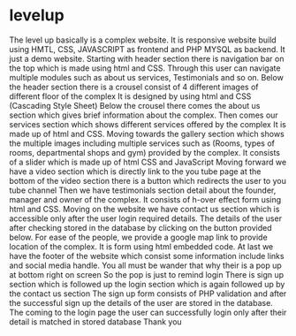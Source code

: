 # levelup
The level up basically is a complex website. It is responsive website build using HMTL, CSS, JAVASCRIPT as frontend and PHP MYSQL as backend. It just a demo website.
Starting with header section there is navigation bar on the top which is made using html and CSS. Through this user can navigate multiple modules such as about us services, Testimonials and so on.
Below the header section there is a crousel consist of 4 different images of different floor of the complex It is designed by using html and CSS (Cascading Style Sheet) Below the crousel there comes the about us section which gives brief information about the complex.
Then comes our services section which shows different services offered by the complex It is made up of html and CSS. Moving towards the gallery section which shows the multiple images including multiple services such as (Rooms, types of rooms, departmental shops and gym) provided by the complex. It consists of a slider which is made up of html CSS and JavaScript
Moving forward we have a video section which is directly link to the you tube page at the bottom of the video section there is a button which redirects the user to you tube channel
Then we have testimonials section detail about the founder, manager and owner of the complex. It consists of h-over effect form using html and CSS.
 Moving on the website we have contact us section which is accessible only after the user login required details. The details of the user after checking stored in the database by clicking on the button provided below.
For ease of the people, we provide a google map link to provide location of the complex. It is form using html embedded code.
At last we have the footer of the website which consist some information include links and social media handle. You all must be wander that why their is a pop up at bottom right on screen So the pop is just to remind login
There is sign up section which is followed up the login section which is again followed up by the contact us section The sign up form consists of PHP validation and after the successful sign up the details of the user are stored in the database. The coming to the login page the user can successfully login only after their detail is matched in stored database
 Thank you 
